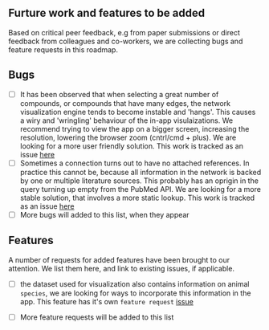 ## Furture work and features to be added
Based on critical peer feedback, e.g from paper submissions or direct feedback from colleagues and co-workers, we are collecting bugs and feature requests in this roadmap.

## Bugs

 - [ ] It has been observed that when selecting a great number of compounds, or compounds that have many edges, the network visualization engine tends to become instable and 'hangs'. This causes a wiry and 'wringling' behaviour of the in-app visulaizations. We recommend trying to view the app on a bigger screen, increasing the resolution, lowering the browser zoom (cntrl/cmd + plus). We are looking for a more user friendly solution. This work is tracked as an issue
[here](https://github.com/ontox-project/xploreaop/issues/3) 
- [ ] Sometimes a connection turns out to have no attached references. In practice this cannot be, because all information in the network is backed by one or multiple literature sources. This probably has an oprigin in the query turning up empty from the PubMed API. We are looking for a more stable solution, that involves a more static lookup. This work is tracked as an issue [here](https://github.com/ontox-project/xploreaop/issues/1)
 - [ ] More bugs will added to this list, when they appear

## Features
A number of requests for added features have been brought to our attention. We list them here, and link to existing issues, if applicable.

 - [ ] the dataset used for visualization also contains information on animal `species`, we are looking for ways to incorporate this information in the app. This feature has it's own `feature request` [issue](https://github.com/ontox-project/xploreaop/issues/5)
 - [ ] More feature requests will be added to this list


